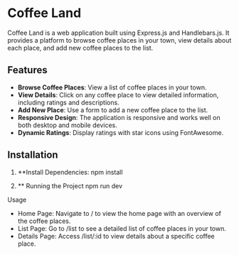 # Coffee Land

Coffee Land is a web application built using Express.js and Handlebars.js. It provides a platform to browse coffee places in your town, view details about each place, and add new coffee places to the list.

## Features

- **Browse Coffee Places**: View a list of coffee places in your town.
- **View Details**: Click on any coffee place to view detailed information, including ratings and descriptions.
- **Add New Place**: Use a form to add a new coffee place to the list.
- **Responsive Design**: The application is responsive and works well on both desktop and mobile devices.
- **Dynamic Ratings**: Display ratings with star icons using FontAwesome.

## Installation

1. **Install Dependencies:
npm install

1. ** Running the Project
npm run dev

Usage
- Home Page: Navigate to / to view the home page with an overview of the coffee places.
- List Page: Go to /list to see a detailed list of coffee places in your town.
- Details Page: Access /list/:id to view details about a specific coffee place.

